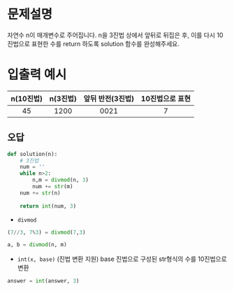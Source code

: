 # 문제설명
자연수 n이 매개변수로 주어집니다. n을 3진법 상에서 앞뒤로 뒤집은 후, 이를 다시 10진법으로 표현한 수를 return 하도록 solution 함수를 완성해주세요.

# 입출력 예시
|n(10진법)|n(3진법)|앞뒤 반전(3진법)|10진법으로 표현|
|:--------:|:--------:|:--------:|:--------:|
|45|1200|0021|7|


## 오답

```python
def solution(n):
    # 3진법
    num = ''
    while n>2:
        n,m = divmod(n, 3)
        num += str(m)
    num += str(n)
    
    return int(num, 3)
```

- ```divmod```
```python
(7//3, 7%3) = divmod(7,3)

a, b = divmod(n, m)
```
- ```int(x, base)``` (진법 변환 지원)
base 진법으로 구성된 str형식의 수를 10진법으로 변환
```python
answer = int(answer, 3)
```
